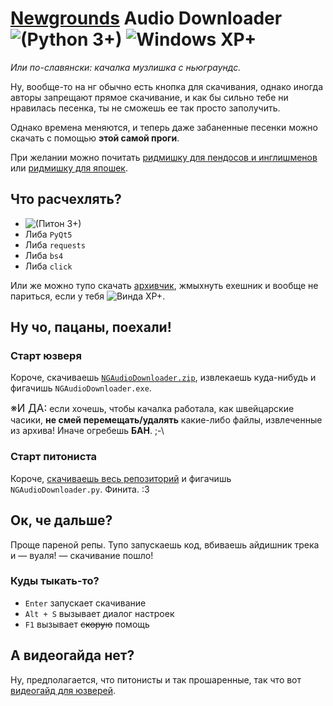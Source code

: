 # [Newgrounds](https://newgrounds.com) Audio Downloader ![(Python 3+)](https://img.shields.io/badge/Python-3+-blue.svg) ![Windows XP+](https://img.shields.io/badge/Windows-XP+-brightgreen.svg)

_Или по-славянски: качалка музлишка с ньюграундс._

Ну, вообще-то на нг обычно есть кнопка для скачивания, однако иногда авторы запрещают прямое скачивание, и как бы сильно тебе ни нравилась песенка, ты не сможешь ее так просто заполучить.

Однако времена меняются, и теперь даже забаненные песенки можно скачать с помощью **этой самой проги**.

При желании можно почитать [ридмишку для пендосов и инглишменов](README.md#newgrounds-audio-downloader--) или [ридмишку для япошек](README-JP.md#newgrounds-audio-downloader--).

## Что расчехлять?

- ![(Питон 3+)](https://img.shields.io/badge/Питон-3+-blue.svg)
- Либа `PyQt5`
- Либа `requests`
- Либа `bs4`
- Либа `click`

Или же можно тупо скачать [архивчик](NGAudioDownloader.zip), жмыхнуть ехешник и вообще не париться, если у тебя ![Винда XP+](https://img.shields.io/badge/Винда-XP+-brightgreen.svg).

## Ну чо, пацаны, поехали!

### Старт юзверя

Короче, скачиваешь [`NGAudioDownloader.zip`](https://github.com/H1K0/NGAudioDownloader/raw/master/NGAudioDownloader.zip), извлекаешь куда-нибудь и фигачишь `NGAudioDownloader.exe`.

<big>※И ДА:</big> если хочешь, чтобы качалка работала, как швейцарские часики, **не смей перемещать/удалять** какие-либо файлы, извлеченные из архива! Иначе огребешь **БАН**. <span title="Это морда пажылого борова палучаеца." style="cursor:help">;-\

### Старт питониста

Короче, [скачиваешь весь репозиторий](https://github.com/H1K0/NGAudioDownloader/archive/master.zip) и фигачишь `NGAudioDownloader.py`. Финита. :3

## Ок, че дальше?

Проще пареной репы. Тупо запускаешь код, вбиваешь айдишник трека и — вуаля! — скачивание пошло!

### Куды тыкать-то?

- `Enter` запускает скачивание
- `Alt + S` вызывает диалог настроек
- `F1` вызывает ~~скорую~~ помощь

## А видеогайда нет?

Ну, предполагается, что питонисты и так прошаренные, так что вот [видеогайд для юзверей](https://yadi.sk/i/9krScj2BHcr3Rg).
